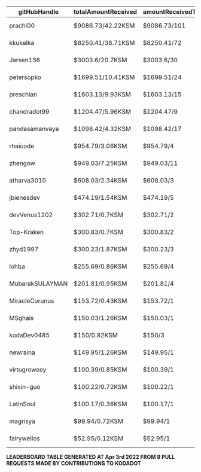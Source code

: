 | gitHubHandle   | totalAmountReceived | amountReceivedToMergedPrs | numOfOpenPRs | mergedPrs | closedPrs | linesAddedToLinesRemoved | totalCommitsMerged | lastTransactionLink  |
|-----------------|-----------------------|-------------------------------|-----------------|------------|------------|------------------------------|----------------------|------------------------------------------------------------------------------------------------------------------------------------|  
| prachi00 | $9086.73/42.22KSM | $9086.73/101 | 110 | 101 | 9 | 2793/3250 | 516 | [Link to last transaction](https://kusama.subscan.io/extrinsic/0x8220eacad05f9d04b1f1b3d3daf1e752d021ec93dc5e1a85f580eca64401a8db) |
| kkukelka | $8250.41/38.71KSM | $8250.41/72 | 74 | 72 | 2 | 6911/3253 | 291 | [Link to last transaction](https://kusama.subscan.io/extrinsic/0x9703cb6682700b1c997cb40d0c9da3fb564b5bd87cca95de51b7dbdf8f2d641b) |
| Jarsen136 | $3003.6/20.7KSM | $3003.6/30 | 32 | 30 | 2 | 966/1442 | 95 | [Link to last transaction](https://kusama.subscan.io/extrinsic/0x59c3dfd5c70cbae3de2cc4e5b3117686fc2c9ef01903963fd3fc2835ea2c09d4) |
| petersopko | $1699.51/10.41KSM | $1699.51/24 | 26 | 24 | 2 | 418/134 | 64 | [Link to last transaction](https://kusama.subscan.io/extrinsic/0x8220eacad05f9d04b1f1b3d3daf1e752d021ec93dc5e1a85f580eca64401a8db) |
| preschian | $1603.13/9.93KSM | $1603.13/15 | 16 | 15 | 1 | 17586/18608 | 121 | [Link to last transaction](https://kusama.subscan.io/extrinsic/0xc345ec04d4c6449cd86d05f2521c84cea42663453f49a2ef98557b93f7c13dba) |
| chandradot99 | $1204.47/5.96KSM | $1204.47/9 | 9 | 9 | 0 | 900/146 | 43 | [Link to last transaction](https://kusama.subscan.io/extrinsic/0xa60c8eda47807651d47079645ac2a23241e38ec6f5f434b229eebbcdd1fa4c10) |
| pandasamanvaya | $1098.42/4.32KSM | $1098.42/17 | 18 | 17 | 1 | 1560/455 | 68 | [Link to last transaction](https://kusama.subscan.io/extrinsic/0xa2b431d8f528ad863174d5378f89fd90016c872a227f06b4d1714c652c3a18d9) |
| rhaicode | $954.79/3.06KSM | $954.79/4 | 7 | 4 | 3 | 1001/667 | 32 | [Link to last transaction](https://kusama.subscan.io/extrinsic/0xdf0621c718394966b2bf3df5dcf74b988c62e9aa01e13a1ea3014e1ad9b92889) |
| zhengow | $949.03/7.25KSM | $949.03/11 | 11 | 11 | 0 | 548/227 | 54 | [Link to last transaction](https://kusama.subscan.io/extrinsic/0x0221e0e2fa136caa37150856b07e60eb60f2044efbaa3ada23e1a0a268db1015) |
| atharva3010 | $608.03/2.34KSM | $608.03/3 | 4 | 3 | 1 | 50/87 | 12 | [Link to last transaction](https://kusama.subscan.io/extrinsic/0x3642ecc104efef83d1cf81d87110cd3c31fe35d0ba72ce9bed13dc2c01a70cfc) |
| jbienesdev | $474.19/1.54KSM | $474.19/5 | 5 | 5 | 0 | 409/49 | 9 | [Link to last transaction](https://kusama.subscan.io/extrinsic/0x0563971bd8839e5e25dc53572e17b8367dda373f2441d3e04613c74099d3751e) |
| devVenus1202 | $302.71/0.7KSM | $302.71/2 | 3 | 2 | 1 | 305/28 | 95 | [Link to last transaction](https://kusama.subscan.io/extrinsic/0xd2cb95fd62f98cde83f1ce47dab3fa7636b111116a193f6185d26b7c376f7f4f) |
| Top-Kraken | $300.83/0.7KSM | $300.83/2 | 4 | 2 | 2 | 579/4 | 26 | [Link to last transaction](https://kusama.subscan.io/extrinsic/0xe4e984cf692f06a76319756e0e6a9589c0bfaa8420868e42118991d60650e19b) |
| zhyd1997 | $300.23/1.87KSM | $300.23/3 | 5 | 3 | 2 | 90/33 | 16 | [Link to last transaction](https://kusama.subscan.io/extrinsic/0x0b08a489e2124ccad0234854cfb213fcd28333fffa35baad53bccc63aefb5f84) |
| lohba | $255.69/0.86KSM | $255.69/4 | 4 | 4 | 0 | 51/17 | 21 | [Link to last transaction](https://kusama.subscan.io/extrinsic/0x00915c8de0bdc4a8b91dab001bf9b3c538e397d80139e88fdebd1f177c6eaae0) |
| MubarakSULAYMAN | $201.81/0.95KSM | $201.81/4 | 5 | 4 | 1 | 61/11 | 261 | [Link to last transaction](https://kusama.subscan.io/extrinsic/0x0162abe9a26b4733f9d4dbc306d137f1ece23a8ab361a550c019159efae225cb) |
| MiracleCorunus | $153.72/0.43KSM | $153.72/1 | 5 | 1 | 4 | 315/131 | 192 | [Link to last transaction](https://kusama.subscan.io/extrinsic/10176854-4) |
| MSghais | $150.03/1.26KSM | $150.03/1 | 2 | 1 | 1 | 80/1 | 12 | [Link to last transaction](https://kusama.subscan.io/extrinsic/0x4e7b6cdfb2ab29a4e03a2740ebcf24f3363cbf32d1121efc82de7120249d48b3) |
| kodaDev0485 | $150/0.82KSM | $150/3 | 3 | 3 | 0 | 2/18 | 3 | [Link to last transaction](https://kusama.subscan.io/extrinsic/0x8220eacad05f9d04b1f1b3d3daf1e752d021ec93dc5e1a85f580eca64401a8db) |
| newraina | $149.95/1.26KSM | $149.95/1 | 1 | 1 | 0 | 61/5 | 7 | [Link to last transaction](https://kusama.subscan.io/extrinsic/0x21bbca43605aa8eacd0e901e09063a8a1613a23d68e6c6b4b792569c850c582c) |
| virtugroweey | $100.39/0.85KSM | $100.39/1 | 1 | 1 | 0 | 552/96 | 2 | [Link to last transaction](https://kusama.subscan.io/extrinsic/0xc62df416cfc829e216bc05902599ae7d4bd893a1ec14588fcddcabf4e98142d8) |
| shixin-guo | $100.22/0.72KSM | $100.22/1 | 1 | 1 | 0 | 1/1 | 1 | [Link to last transaction](https://kusama.subscan.io/extrinsic/0xe07fc97e53b52f88e5944e19d6e0aad19108f69747b378e1d31a4c7fc8ada238) |
| LatinSoul | $100.17/0.36KSM | $100.17/1 | 3 | 1 | 2 | 32/32 | 7 | [Link to last transaction](https://kusama.subscan.io/extrinsic/0x14101d25cb4ddc73159dfadabba18c6e3f98fa369dfce47cefde7699d964a538) |
| magrisya | $99.94/0.72KSM | $99.94/1 | 2 | 1 | 1 | 639/0 | 8 | [Link to last transaction](https://kusama.subscan.io/extrinsic/0x9d2eeb9bd4f32b95bdefb9bff7f84025eb46473f3844c6107cb02613d85570a5) |
| fairywellos | $52.95/0.12KSM | $52.95/1 | 2 | 1 | 1 | 22/3 | 9 | [Link to last transaction](https://kusama.subscan.io/extrinsic/0x9b8c61de44f59da4d0ba0ffda3b732470435bc9042604fe3c2f04a3df2585542) |

 
 **LEADERBOARD TABLE GENERATED AT Apr 3rd 2022 FROM 8 PULL REQUESTS MADE BY CONTRIBUTIONS TO KODADOT**